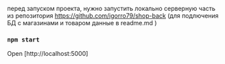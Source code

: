 перед запуском проекта, нужно запустить локально серверную часть из репозитория https://github.com/igorro79/shop-back (для подлючения БД с магазинами и товаром данные в readme.md )

### `npm start`

Open [http://localhost:5000]
